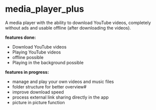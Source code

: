 # media_player_plus

A media player with the ability to download YouTube videos, completely without ads and usable offline (after downloading the videos).


**features done:**
- Download YouTube videos
- Playing YouTube videos
- offline possible
- Playing in the background possible


**features in progress:**
- manage and play your own videos and music files
- folder structure for better overview#
- improve download speed
- process external link sharing directly in the app
- picture in picture function
